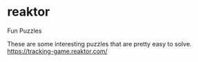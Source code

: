 # reaktor
Fun Puzzles

These are some interesting puzzles that are pretty easy to solve.
https://tracking-game.reaktor.com/
